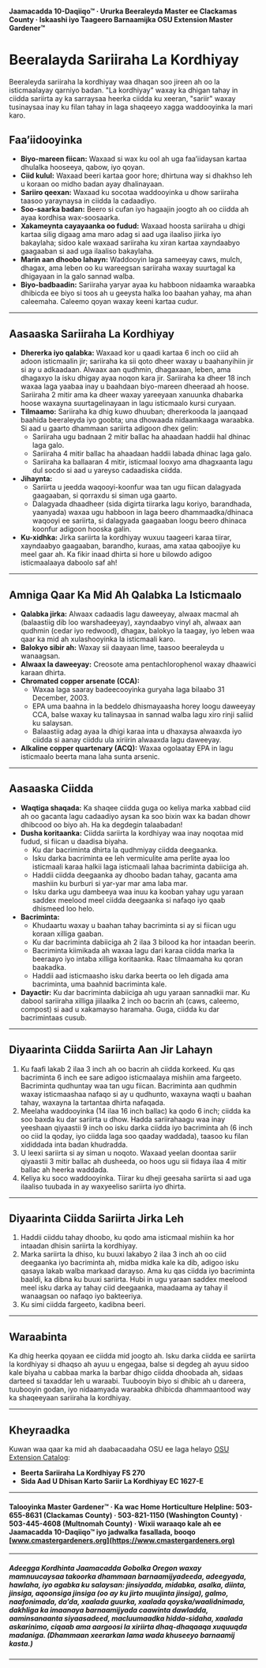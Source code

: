 #### Jaamacadda 10-Daqiiqo™ · Ururka Beeraleyda Master ee Clackamas County · Iskaashi iyo Taageero Barnaamijka OSU Extension Master Gardener™

# Beeralayda Sariiraha La Kordhiyay

Beeraleyda sariiraha la kordhiyay waa dhaqan soo jireen ah oo la isticmaalayay qarniyo badan. "La kordhiyay" waxay ka dhigan tahay in ciidda sariirta ay ka sarraysaa heerka ciidda ku xeeran, "sariir" waxay tusinaysaa inay ku filan tahay in laga shaqeeyo xagga waddooyinka la mari karo.

## Faa’iidooyinka

- **Biyo-mareen fiican:** Waxaad si wax ku ool ah uga faa’iidaysan kartaa dhulalka hooseeya, qabow, iyo qoyan.
- **Ciid kulul:** Waxaad beeri kartaa goor hore; dhirtuna way si dhakhso leh u koraan oo midho badan ayay dhalinayaan.
- **Sariiro qeexan:** Waxaad ku socotaa waddooyinka u dhow sariiraha taasoo yaraynaysa in ciidda la cadaadiyo.
- **Soo-saarka badan:** Beero si cufan iyo hagaajin joogto ah oo ciidda ah ayaa kordhisa wax-soosaarka.
- **Xakameynta cayayaanka oo fudud:** Waxaad hoosta sariiraha u dhigi kartaa silig digaag ama maro adag si aad uga ilaaliso jiirka iyo bakaylaha; sidoo kale waxaad sariiraha ku xiran kartaa xayndaabyo gaagaaban si aad uga ilaaliso bakaylaha.
- **Marin aan dhoobo lahayn:** Waddooyin laga sameeyay caws, mulch, dhagax, ama leben oo ku wareegsan sariiraha waxay suurtagal ka dhigayaan in la galo sannad walba.
- **Biyo-badbaadin:** Sariiraha yaryar ayaa ku habboon nidaamka waraabka dhibicda ee biyo si toos ah u geeysta halka loo baahan yahay, ma ahan caleemaha. Caleemo qoyan waxay keeni kartaa cudur.

---

## Aasaaska Sariiraha La Kordhiyay

- **Dhererka iyo qalabka:** Waxaad kor u qaadi kartaa 6 inch oo ciid ah adoon isticmaalin jir; sariiraha ka sii qoto dheer waxay u baahanyihiin jir si ay u adkaadaan. Alwaax aan qudhmin, dhagaxaan, leben, ama dhagaxyo la isku dhigay ayaa noqon kara jir. Sariiraha ka dheer 18 inch waxaa laga yaabaa inay u baahdaan biyo-mareen dheeraad ah hoose. Sariiraha 2 mitir ama ka dheer waxay yareeyaan xanuunka dhabarka hoose waxayna suurtagelinayaan in lagu isticmaalo kursi curyaan.
- **Tilmaamo:** Sariiraha ka dhig kuwo dhuuban; dhererkooda la jaanqaad baahida beeraleyda iyo goobta; una dhowaada nidaamkaaga waraabka. Si aad u gaarto dhammaan sariirta adigoon dhex gelin:
  - Sariiraha ugu badnaan 2 mitir ballac ha ahaadaan haddii hal dhinac laga galo.
  - Sariiraha 4 mitir ballac ha ahaadaan haddii labada dhinac laga galo.
  - Sariiraha ka ballaaran 4 mitir, isticmaal looxyo ama dhagxaanta lagu dul socdo si aad u yareyso cadaadiska ciidda.
- **Jihaynta:**
  - Sariirta u jeedda waqooyi-koonfur waa tan ugu fiican dalagyada gaagaaban, si qorraxdu si siman uga gaarto.
  - Dalagyada dhaadheer (sida digirta tiirarka lagu koriyo, barandhada, yaanyada) waxaa ugu habboon in laga beero dhammaadka/dhinaca waqooyi ee sariirta, si dalagyada gaagaaban loogu beero dhinaca koonfur adigoon hooska galin.
- **Ku-xidhka:** Jirka sariirta la kordhiyay wuxuu taageeri karaa tiirar, xayndaabyo gaagaaban, barandho, kuraas, ama xataa qaboojiye ku meel gaar ah. Ka fikir inaad dhirta si hore u bilowdo adigoo isticmaalaaya daboolo saf ah!

---

## Amniga Qaar Ka Mid Ah Qalabka La Isticmaalo

- **Qalabka jirka:** Alwaax cadaadis lagu daweeyay, alwaax macmal ah (balaastiig dib loo warshadeeyay), xayndaabyo vinyl ah, alwaax aan qudhmin (cedar iyo redwood), dhagax, balokyo la taagay, iyo leben waa qaar ka mid ah xulashooyinka la isticmaali karo.
- **Balokyo sibir ah:** Waxay sii daayaan lime, taasoo beeraleyda u wanaagsan.
- **Alwaax la daweeyay:** Creosote ama pentachlorophenol waxay dhaawici karaan dhirta.
- **Chromated copper arsenate (CCA):**
  - Waxaa laga saaray badeecooyinka guryaha laga bilaabo 31 December, 2003.
  - EPA uma baahna in la beddelo dhismayaasha horey loogu daweeyay CCA, balse waxay ku talinaysaa in sannad walba lagu xiro rinji saliid ku salaysan.
  - Balaastiig adag ayaa la dhigi karaa inta u dhaxaysa alwaaxda iyo ciidda si aanay ciiddu ula xiriirin alwaaxda lagu daweeyay.
- **Alkaline copper quartenary (ACQ):** Waxaa ogolaatay EPA in lagu isticmaalo beerta mana laha sunta arsenic.

---

## Aasaaska Ciidda

- **Waqtiga shaqada:** Ka shaqee ciidda guga oo keliya marka xabbad ciid ah oo gacanta lagu cadaadiyo aysan ka soo bixin wax ka badan dhowr dhibcood oo biyo ah. Ha ka degdegin talaabadan!
- **Dusha koritaanka:** Ciidda sariirta la kordhiyay waa inay noqotaa mid fudud, si fiican u daadisa biyaha.
  - Ku dar bacriminta dhirta la qudhmiyay ciidda deegaanka.
  - Isku darka bacriminta ee leh vermiculite ama perlite ayaa loo isticmaali karaa halkii laga isticmaali lahaa bacriminta dabiiciga ah.
  - Haddii ciidda deegaanka ay dhoobo badan tahay, gacanta ama mashiin ku burburi si yar-yar mar ama laba mar.
  - Isku darka ugu dambeeya waa inuu ka kooban yahay ugu yaraan saddex meelood meel ciidda deegaanka si nafaqo iyo qaab dhismeed loo helo.
- **Bacriminta:**
  - Khudaartu waxay u baahan tahay bacriminta si ay si fiican ugu koraan xilliga gaaban.
  - Ku dar bacriminta dabiiciga ah 2 ilaa 3 bilood ka hor intaadan beerin.
  - Bacriminta kiimikada ah waxaa lagu dari karaa ciidda marka la beeraayo iyo intaba xilliga koritaanka. Raac tilmaamaha ku qoran baakadka.
  - Haddii aad isticmaasho isku darka beerta oo leh digada ama bacriminta, uma baahnid bacriminta kale.
- **Dayactir:** Ku dar bacriminta dabiiciga ah ugu yaraan sannadkii mar. Ku dabool sariiraha xilliga jiilaalka 2 inch oo bacrin ah (caws, caleemo, compost) si aad u xakamayso haramaha. Guga, ciidda ku dar bacrimintaas cusub.

---

## Diyaarinta Ciidda Sariirta Aan Jir Lahayn

1. Ku faafi lakab 2 ilaa 3 inch ah oo bacrin ah ciidda korkeed. Ku qas bacriminta 6 inch ee sare adigoo isticmaalaya mishiin ama fargeeto. Bacriminta qudhuntay waa tan ugu fiican. Bacriminta aan qudhmin waxay isticmaashaa nafaqo si ay u qudhunto, waxayna waqti u baahan tahay, waxayna la tartantaa dhirta nafaqada.
2. Meelaha waddooyinka (14 ilaa 16 inch ballac) ka qodo 6 inch; ciidda ka soo baxda ku dar sariirta u dhow. Hadda sariirahaagu waa inay yeeshaan qiyaastii 9 inch oo isku darka ciidda iyo bacriminta ah (6 inch oo ciid la qoday, iyo ciidda laga soo qaaday waddada), taasoo ku filan xididdada inta badan khudradda.
3. U leexi sariirta si ay siman u noqoto. Waxaad yeelan doontaa sariir qiyaastii 3 mitir ballac ah dusheeda, oo hoos ugu sii fidaya ilaa 4 mitir ballac ah heerka waddada.
4. Keliya ku soco waddooyinka. Tiirar ku dheji geesaha sariirta si aad uga ilaaliso tuubada in ay waxyeeliso sariirta iyo dhirta.

---

## Diyaarinta Ciidda Sariirta Jirka Leh

1. Haddii ciiddu tahay dhoobo, ku qodo ama isticmaal mishiin ka hor intaadan dhisin sariirta la kordhiyay.
2. Marka sariirta la dhiso, ku buuxi lakabyo 2 ilaa 3 inch ah oo ciid deegaanka iyo bacriminta ah, midba midka kale ka dib, adigoo isku qasaya lakab walba markaad darayso. Ama ku qas ciidda iyo bacriminta baaldi, ka dibna ku buuxi sariirta. Hubi in ugu yaraan saddex meelood meel isku darka ay tahay ciid deegaanka, maadaama ay tahay il wanaagsan oo nafaqo iyo bakteeriya.
3. Ku simi ciidda fargeeto, kadibna beeri.

---

## Waraabinta

Ka dhig heerka qoyaan ee ciidda mid joogto ah. Isku darka ciidda ee sariirta la kordhiyay si dhaqso ah ayuu u engegaa, balse si degdeg ah ayuu sidoo kale biyaha u cabbaa marka la barbar dhigo ciidda dhoobada ah, sidaas darteed si taxaddar leh u waraabi. Tuubooyin biyo si dhibic ah u dareera, tuubooyin godan, iyo nidaamyada waraabka dhibicda dhammaantood way ka shaqeeyaan sariiraha la kordhiyay.

---

## Kheyraadka

Kuwan waa qaar ka mid ah daabacaadaha OSU ee laga helayo [OSU Extension Catalog](http://catalog.extension.oregonstate.edu):

- **Beerta Sariiraha La Kordhiyay FS 270**
- **Sida Aad U Dhisan Karto Sariir La Kordhiyay EC 1627-E**

---

#### Talooyinka Master Gardener™ · Ka wac Home Horticulture Helpline: 503-655-8631 (Clackamas County) · 503-821-1150 (Washington County) · 503-445-4608 (Multnomah County) · Wixii waraaqo kale ah ee Jaamacadda 10-Daqiiqo™ iyo jadwalka fasallada, booqo [www.cmastergardeners.org](https://www.cmastergardeners.org)

---

##### Adeegga Kordhinta Jaamacadda Gobolka Oregon waxay mamnuucaysaa takoorka dhammaan barnaamijyadeeda, adeegyada, hawlaha, iyo agabka ku salaysan: jinsiyadda, midabka, asalka, diinta, jinsiga, aqoonsiga jinsiga (oo ay ku jirto muujinta jinsiga), galmo, naafonimada, da’da, xaalada guurka, xaalada qoyska/waalidnimada, dakhliga ka imaanaya barnaamijyada caawinta dawladda, aaminsanaanta siyaasadeed, macluumaadka hidda-sidaha, xaalada askarinimo, ciqaab ama aargoosi la xiriirta dhaq-dhaqaaqa xuquuqda madaniga. (Dhammaan xeerarkan lama wada khuseeyo barnaamij kasta.)
---